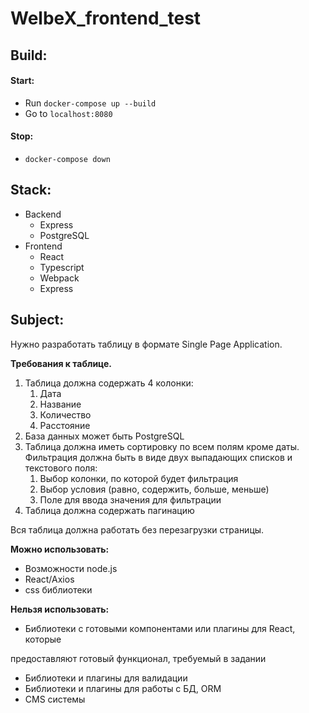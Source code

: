 # WelbeX_frontend_test

## Build:

#### Start:
- Run `docker-compose up --build`
- Go to `localhost:8080`
#### Stop:
- `docker-compose down`

## Stack:
- Backend
  - Express
  - PostgreSQL
- Frontend
  - React
  - Typescript
  - Webpack
  - Express

## Subject:

Нужно разработать таблицу в формате Single Page Application.

**Требования к таблице.**

1. Таблица должна содержать 4 колонки:
	1. Дата
	2. Название
	3. Количество
	4. Расстояние
2. База данных может быть PostgreSQL
3. Таблица должна иметь сортировку по всем полям кроме даты. Фильтрация должна быть в виде двух выпадающих списков и текстового поля:
	1. Выбор колонки, по которой будет фильтрация
	2. Выбор условия (равно, содержить, больше, меньше)
	3. Поле для ввода значения для фильтрации
4. Таблица должна содержать пагинацию

Вся таблица должна работать без перезагрузки страницы.

**Можно использовать:**

- Возможности node.js
- React/Axios
- css библиотеки

**Нельзя использовать:**

- Библиотеки с готовыми компонентами или плагины для React, которые

предоставляют готовый функционал, требуемый в задании

- Библиотеки и плагины для валидации
- Библиотеки и плагины для работы с БД, ORM
- CMS системы
